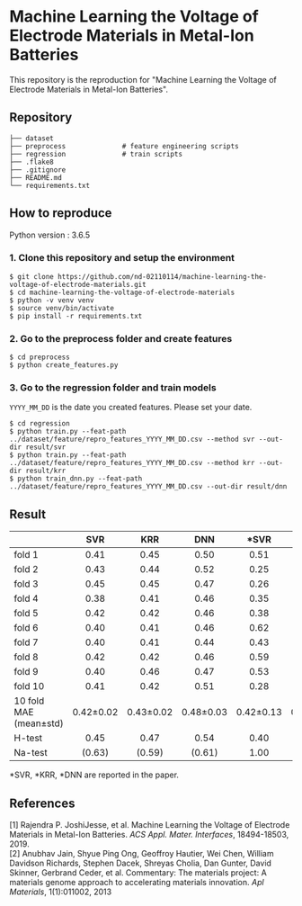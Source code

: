 # Machine Learning the Voltage of Electrode Materials in Metal-Ion Batteries

This repository is the reproduction for "Machine Learning the Voltage of Electrode Materials in Metal-Ion Batteries".

## Repository

```
├── dataset
├── preprocess              # feature engineering scripts
├── regression              # train scripts
├── .flake8
├── .gitignore
├── README.md
└── requirements.txt
```

## How to reproduce

Python version : 3.6.5

### 1. Clone this repository and setup the environment

```
$ git clone https://github.com/nd-02110114/machine-learning-the-voltage-of-electrode-materials.git
$ cd machine-learning-the-voltage-of-electrode-materials
$ python -v venv venv
$ source venv/bin/activate
$ pip install -r requirements.txt
```

### 2. Go to the preprocess folder and create features

```
$ cd preprocess
$ python create_features.py
```

### 3. Go to the regression folder and train models

`YYYY_MM_DD` is the date you created features. Please set your date.

```
$ cd regression
$ python train.py --feat-path ../dataset/feature/repro_features_YYYY_MM_DD.csv --method svr --out-dir result/svr
$ python train.py --feat-path ../dataset/feature/repro_features_YYYY_MM_DD.csv --method krr --out-dir result/krr
$ python train_dnn.py --feat-path ../dataset/feature/repro_features_YYYY_MM_DD.csv --out-dir result/dnn
```

## Result

|                        |    SVR    |    KRR    |    DNN    |   \*SVR   |   \*KRR   |   \*DNN   |
| :--------------------- | :-------: | :-------: | :-------: | :-------: | :-------: | :-------: |
| fold 1                 |   0.41    |   0.45    |   0.50    |   0.51    |   0.54    |   0.42    |
| fold 2                 |   0.43    |   0.44    |   0.52    |   0.25    |   0.28    |   0.48    |
| fold 3                 |   0.45    |   0.45    |   0.47    |   0.26    |   0.27    |   0.42    |
| fold 4                 |   0.38    |   0.41    |   0.46    |   0.35    |   0.47    |   0.44    |
| fold 5                 |   0.42    |   0.42    |   0.46    |   0.38    |   0.43    |   0.44    |
| fold 6                 |   0.40    |   0.41    |   0.46    |   0.62    |   0.71    |   0.42    |
| fold 7                 |   0.40    |   0.41    |   0.44    |   0.43    |   0.42    |   0.43    |
| fold 8                 |   0.42    |   0.42    |   0.46    |   0.59    |   0.62    |   0.42    |
| fold 9                 |   0.40    |   0.46    |   0.47    |   0.53    |   0.57    |   0.45    |
| fold 10                |   0.41    |   0.42    |   0.51    |   0.28    |   0.30    |   0.48    |
| 10 fold MAE (mean±std) | 0.42±0.02 | 0.43±0.02 | 0.48±0.03 | 0.42±0.13 | 0.46±0.14 | 0.43±0.03 |
| H-test                 |   0.45    |   0.47    |   0.54    |   0.40    |   0.39    |   0.43    |
| Na-test                |  (0.63)   |  (0.59)   |  (0.61)   |   1.00    |   0.93    |   1.25    |

\*SVR, \*KRR, \*DNN are reported in the paper.

## References

[1] Rajendra P. JoshiJesse, et al. Machine Learning the Voltage of Electrode Materials in Metal-Ion Batteries. _ACS Appl. Mater. Interfaces_, 18494-18503, 2019.  
[2] Anubhav Jain, Shyue Ping Ong, Geoffroy Hautier, Wei Chen, William Davidson Richards, Stephen Dacek, Shreyas Cholia, Dan Gunter, David Skinner, Gerbrand Ceder, et al. Commentary: The materials project: A materials genome approach to accelerating materials innovation. _Apl Materials_, 1(1):011002, 2013
